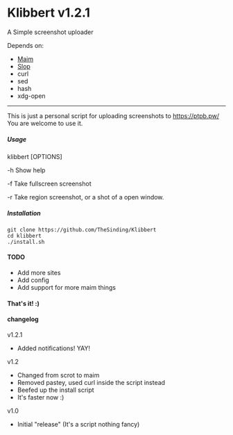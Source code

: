 # Klibbert v1.2.1
A Simple screenshot uploader

Depends on:
+ [Maim](https://github.com/naelstrof/maim)
+ [Slop](https://github.com/naelstrof/slop)
+ curl
+ sed
+ hash
+ xdg-open

---

This is just a personal script for uploading screenshots to https://ptpb.pw/   
You are welcome to use it.

##### Usage
klibbert [OPTIONS]

-h Show help

-f Take fullscreen screenshot

-r Take region screenshot, or a shot of a open window.


##### Installation
```
git clone https://github.com/TheSinding/Klibbert
cd klibbert
./install.sh
```

#### TODO 
+ Add more sites 
+ Add config
+ Add support for more maim things


#### That's it! :) 


#### changelog
v1.2.1

+ Added notifications! YAY!

v1.2

+ Changed from scrot to maim
+ Removed pastey, used curl inside the script instead
+ Beefed up the install script
+ It's faster now :)

v1.0

+ Initial "release" (It's a script nothing fancy)
